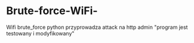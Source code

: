 # Brute-force-WiFi-
Wifi brute_force  python przyprowadza attack na http admin 
"program jest testowany i modyfikowany"
